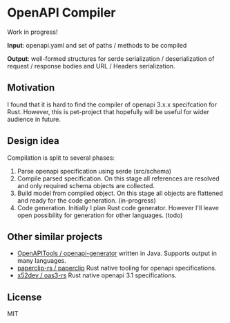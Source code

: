 # OpenAPI Compiler

Work in progress!

**Input**: openapi.yaml and set of paths / methods to be compiled

**Output**: well-formed structures for serde serialization / deserialization of
  request / response bodies and URL / Headers serialization.

## Motivation

I found that it is hard to find the compiler of openapi 3.x.x specifcation for Rust.
However, this is pet-project that hopefully will be useful for wider audience in future.

## Design idea

Compilation is split to several phases:

1. Parse openapi specification using serde (src/schema)
2. Compile parsed specification. On this stage all references are resolved and
   only required schema objects are collected.
3. Build model from compiled object. On this stage all objects are flattened and
   ready for the code generation. (in-progress)
4. Code generation. Initially I plan Rust code generator. However I'll leave
   open possibility for generation for other languages. (todo)

## Other similar projects

- [OpenAPITools / openapi-generator](https://github.com/OpenAPITools/openapi-generator)
  written in Java. Supports output in many languages.
- [paperclip-rs / paperclip](https://github.com/paperclip-rs/paperclip) Rust native
  tooling for openapi specifications.
- [x52dev / oas3-rs](https://github.com/x52dev/oas3-rs) Rust native openapi 3.1
  specifications.

## License

MIT
